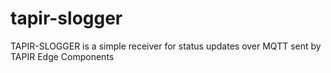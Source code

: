 # tapir-slogger
TAPIR-SLOGGER is a simple receiver for status updates over MQTT sent by TAPIR Edge Components

